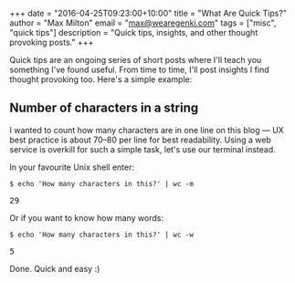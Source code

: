 +++
date        = "2016-04-25T09:23:00+10:00"
title       = "What Are Quick Tips?"
author      = "Max Milton"
email       = "max@wearegenki.com"
tags        = ["misc", "quick tips"]
description = "Quick tips, insights, and other thought provoking posts."
+++

Quick tips are an ongoing series of short posts where I'll teach you something I've found useful. From time to time, I'll post insights I find thought provoking too. Here's a simple example<!--more-->:

## Number of characters in a string

I wanted to count how many characters are in one line on this blog &mdash; UX best practice is about 70&ndash;80 per line for best readability. Using a web service is overkill for such a simple task, let's use our terminal instead.

In your favourite Unix shell enter:

`$ echo 'How many characters in this?' | wc -m`

<samp>29</samp>

Or if you want to know how many words:

`$ echo 'How many characters in this?' | wc -w`

<samp>5</samp>

Done. Quick and easy :)
